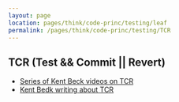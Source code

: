 ```yaml
---
layout: page
location: pages/think/code-princ/testing/leaf
permalink: /pages/think/code-princ/testing/TCR
---
```


## TCR (Test && Commit || Revert)

- [Series of Kent Beck videos on TCR](https://www.youtube.com/playlist?list=PLlmVY7qtgT_nhLyIbeAaUlFOWbWT5y53t&app=desktop)
- [Kent Bedk writing about TCR](https://medium.com/@kentbeck_7670/test-commit-revert-870bbd756864)